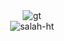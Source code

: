 
  
<div align="center">
  <img src="https://github.com/user-attachments/assets/a17a4109-d8c5-4902-8852-3b1fa53c16d8" alt="gt">
</div>
   
<div align="center">
   <!-- GitHub stats -->
  <img src="https://github-readme-stats.vercel.app/api/top-langs?username=salah-ht&show_icons=true&locale=en&layout=compact" alt="salah-ht" />
  <br/>
    <br/>
 
</div>

